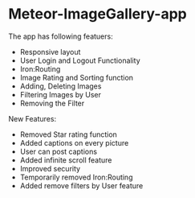 # Meteor-ImageGallery-app
The app has following featuers:
* Responsive layout
* User Login and Logout Functionality
* Iron:Routing
* Image Rating and Sorting function
* Adding, Deleting Images
* Filtering Images by User
* Removing the Filter

New Features:
* Removed Star rating function
* Added captions on every picture
* User can post captions
* Added infinite scroll feature
* Improved security
* Temporarily removed Iron:Routing
* Added remove filters by User feature


